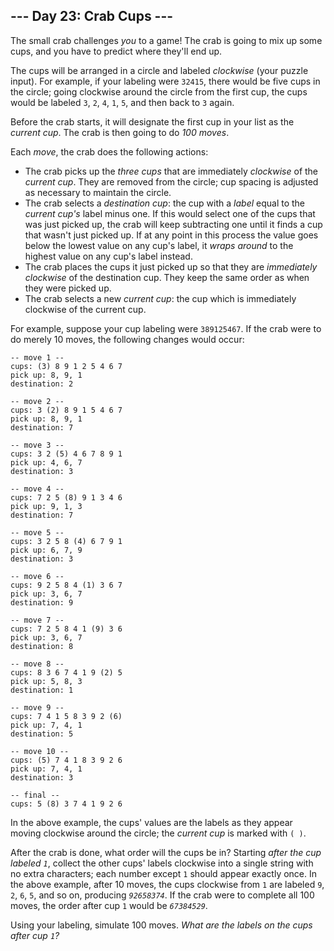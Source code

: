 ## --- Day 23: Crab Cups ---

The small crab challenges _you_ to a game! The crab is going to mix up some cups, and you have to predict where they'll end up.

The cups will be arranged in a circle and labeled _clockwise_ (your puzzle input). For example, if your labeling were `32415`, there would be five cups in the circle; going clockwise around the circle from the first cup, the cups would be labeled `3`, `2`, `4`, `1`, `5`, and then back to `3` again.

Before the crab starts, it will designate the first cup in your list as the _current cup_. The crab is then going to do _100 moves_.

Each _move_, the crab does the following actions:

- The crab picks up the _three cups_ that are immediately _clockwise_ of the _current cup_. They are removed from the circle; cup spacing is adjusted as necessary to maintain the circle.
- The crab selects a _destination cup_: the cup with a _label_ equal to the _current cup's_ label minus one. If this would select one of the cups that was just picked up, the crab will keep subtracting one until it finds a cup that wasn't just picked up. If at any point in this process the value goes below the lowest value on any cup's label, it _wraps around_ to the highest value on any cup's label instead.
- The crab places the cups it just picked up so that they are _immediately clockwise_ of the destination cup. They keep the same order as when they were picked up.
- The crab selects a new _current cup_: the cup which is immediately clockwise of the current cup.

For example, suppose your cup labeling were `389125467`. If the crab were to do merely 10 moves, the following changes would occur:

    -- move 1 --
    cups: (3) 8 9 1 2 5 4 6 7 
    pick up: 8, 9, 1
    destination: 2
    
    -- move 2 --
    cups: 3 (2) 8 9 1 5 4 6 7 
    pick up: 8, 9, 1
    destination: 7
    
    -- move 3 --
    cups: 3 2 (5) 4 6 7 8 9 1 
    pick up: 4, 6, 7
    destination: 3
    
    -- move 4 --
    cups: 7 2 5 (8) 9 1 3 4 6 
    pick up: 9, 1, 3
    destination: 7
    
    -- move 5 --
    cups: 3 2 5 8 (4) 6 7 9 1 
    pick up: 6, 7, 9
    destination: 3
    
    -- move 6 --
    cups: 9 2 5 8 4 (1) 3 6 7 
    pick up: 3, 6, 7
    destination: 9
    
    -- move 7 --
    cups: 7 2 5 8 4 1 (9) 3 6 
    pick up: 3, 6, 7
    destination: 8
    
    -- move 8 --
    cups: 8 3 6 7 4 1 9 (2) 5 
    pick up: 5, 8, 3
    destination: 1
    
    -- move 9 --
    cups: 7 4 1 5 8 3 9 2 (6)
    pick up: 7, 4, 1
    destination: 5
    
    -- move 10 --
    cups: (5) 7 4 1 8 3 9 2 6 
    pick up: 7, 4, 1
    destination: 3
    
    -- final --
    cups: 5 (8) 3 7 4 1 9 2 6

In the above example, the cups' values are the labels as they appear moving clockwise around the circle; the _current cup_ is marked with `( )`.

After the crab is done, what order will the cups be in? Starting _after the cup labeled `1`_, collect the other cups' labels clockwise into a single string with no extra characters; each number except `1` should appear exactly once. In the above example, after 10 moves, the cups clockwise from `1` are labeled `9`, `2`, `6`, `5`, and so on, producing _`92658374`_. If the crab were to complete all 100 moves, the order after cup `1` would be _`67384529`_.

Using your labeling, simulate 100 moves. _What are the labels on the cups after cup `1`?_
